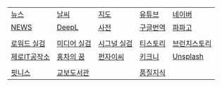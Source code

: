 <!-- 줄바꾸기는 행 끝에 스페이스 두개 입력 -->
<!-- 표 셀 내용 왼쪽정렬 :--- , 오른쪽정렬 ---: , 가운데정렬 :---: -->

|  |  |  |  |  |
|--|--|--|--|--|
[뉴스](https://news.naver.com) |  [날씨](https://www.weather.go.kr) | [지도](https://map.naver.com/) | [유튜브](https://www.youtube.com) | [네이버](https://www.naver.com) 
[NEWS](https://english.hani.co.kr/arti/english_edition) | [DeepL](https://www.deepl.com/en/write) | [사전](https://dict.naver.com) | [구글번역](https://translate.google.co.kr/?hl=ko&tab=TT) | [파파고](https://papago.naver.com/?sk=auto&tk=en) 
|  |  |  |  |  |
[로워드 실검](https://loword.co.kr/keywordTrend) | [미디어 실검](https://kdx.kr/service/searchtrend/view) | [시그널 실검](https://signal.bz/) | [티스토리](https://www.tistory.com/category/current) | [브런치스토리](https://brunch.co.kr/now)
[제로IT공작소](https://blog.naver.com/zmsgfc) | [홍차의 꿈](https://jsb000.tistory.com/) | [펀자이씨](https://imginn.com/punj_toon/) | [키크니](https://imginn.com/keykney/) | [Unsplash](https://unsplash.com/ko)
|  |  |  |  |  |
[핏니스](https://fit.shillashp.com/my/user-info/entrance-detail) | [교보도서관](./library.md)|  | [품질지식](./quality.md)  |  
